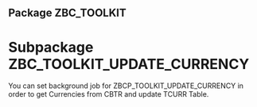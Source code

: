 ## Package ZBC_TOOLKIT
# Subpackage ZBC_TOOLKIT_UPDATE_CURRENCY
You can set background job for ZBCP_TOOLKIT_UPDATE_CURRENCY in order to get Currencies from CBTR and update TCURR Table. 
